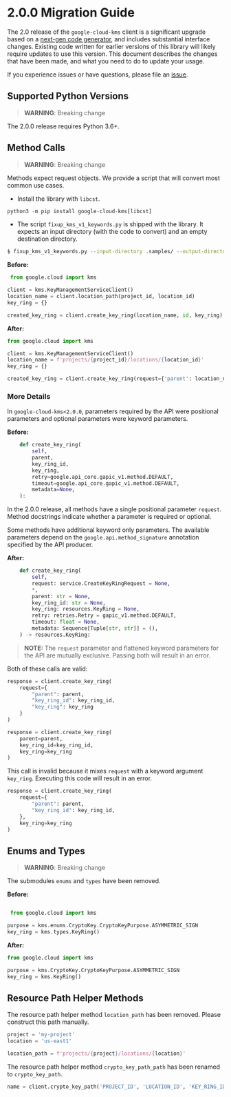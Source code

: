 # 2.0.0 Migration Guide

The 2.0 release of the `google-cloud-kms` client is a significant upgrade based on a [next-gen code generator](https://github.com/googleapis/gapic-generator-python), and includes substantial interface changes. Existing code written for earlier versions of this library will likely require updates to use this version. This document describes the changes that have been made, and what you need to do to update your usage.

If you experience issues or have questions, please file an [issue](https://github.com/googleapis/python-kms/issues).

## Supported Python Versions

> **WARNING**: Breaking change

The 2.0.0 release requires Python 3.6+.


## Method Calls

> **WARNING**: Breaking change

Methods expect request objects. We provide a script that will convert most common use cases.

* Install the library with `libcst`.

```py
python3 -m pip install google-cloud-kms[libcst]
```

* The script `fixup_kms_v1_keywords.py` is shipped with the library. It expects
an input directory (with the code to convert) and an empty destination directory.

```sh
$ fixup_kms_v1_keywords.py --input-directory .samples/ --output-directory samples/
```

**Before:**
```py
 from google.cloud import kms

client = kms.KeyManagementServiceClient()
location_name = client.location_path(project_id, location_id)
key_ring = {}

created_key_ring = client.create_key_ring(location_name, id, key_ring)
```


**After:**
```py
from google.cloud import kms

client = kms.KeyManagementServiceClient()
location_name = f'projects/{project_id}/locations/{location_id}'
key_ring = {}

created_key_ring = client.create_key_ring(request={'parent': location_name, 'key_ring_id': id, 'key_ring': key_ring})
```

### More Details

In `google-cloud-kms<2.0.0`, parameters required by the API were positional parameters and optional parameters were keyword parameters.

**Before:**
```py
    def create_key_ring(
        self,
        parent,
        key_ring_id,
        key_ring,
        retry=google.api_core.gapic_v1.method.DEFAULT,
        timeout=google.api_core.gapic_v1.method.DEFAULT,
        metadata=None,
    ):
```

In the 2.0.0 release, all methods have a single positional parameter `request`. Method docstrings indicate whether a parameter is required or optional.

Some methods have additional keyword only parameters. The available parameters depend on the `google.api.method_signature` annotation specified by the API producer.


**After:**
```py
    def create_key_ring(
        self,
        request: service.CreateKeyRingRequest = None,
        *,
        parent: str = None,
        key_ring_id: str = None,
        key_ring: resources.KeyRing = None,
        retry: retries.Retry = gapic_v1.method.DEFAULT,
        timeout: float = None,
        metadata: Sequence[Tuple[str, str]] = (),
    ) -> resources.KeyRing:
```

> **NOTE:** The `request` parameter and flattened keyword parameters for the API are mutually exclusive.
> Passing both will result in an error.


Both of these calls are valid:

```py
response = client.create_key_ring(
    request={
        "parent": parent,
        "key_ring_id": key_ring_id,
        "key_ring": key_ring
    }
)
```

```py
response = client.create_key_ring(
    parent=parent,
    key_ring_id=key_ring_id,
    key_ring=key_ring
)
```

This call is invalid because it mixes `request` with a keyword argument `key_ring`. Executing this code
will result in an error.

```py
response = client.create_key_ring(
    request={
        "parent": parent,
        "key_ring_id": key_ring_id,
    },
    key_ring=key_ring
)
```



## Enums and Types


> **WARNING**: Breaking change

The submodules `enums` and `types` have been removed.

**Before:**
```py

 from google.cloud import kms

purpose = kms.enums.CryptoKey.CryptoKeyPurpose.ASYMMETRIC_SIGN
key_ring = kms.types.KeyRing()
```


**After:**
```py
from google.cloud import kms

purpose = kms.CryptoKey.CryptoKeyPurpose.ASYMMETRIC_SIGN
key_ring = kms.KeyRing()
```

## Resource Path Helper Methods

The resource path helper method `location_path` has been removed. Please construct
this path manually.

```py
project = 'my-project'
location = 'us-east1'

location_path = f'projects/{project}/locations/{location}'
```

The resource path helper method `crypto_key_path_path` has been renamed to `crypto_key_path`.

```py
name = client.crypto_key_path('PROJECT_ID', 'LOCATION_ID', 'KEY_RING_ID', 'CRYPTO_KEY_ID')
```
